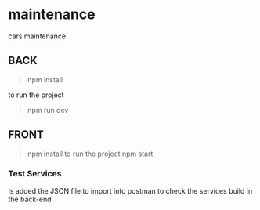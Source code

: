 # maintenance
cars maintenance

## BACK
> npm install

to run the project
> npm run dev


## FRONT
> npm install
to run the project
> npm start

### Test Services
Is added the JSON file to import into postman to check the services build in the back-end
